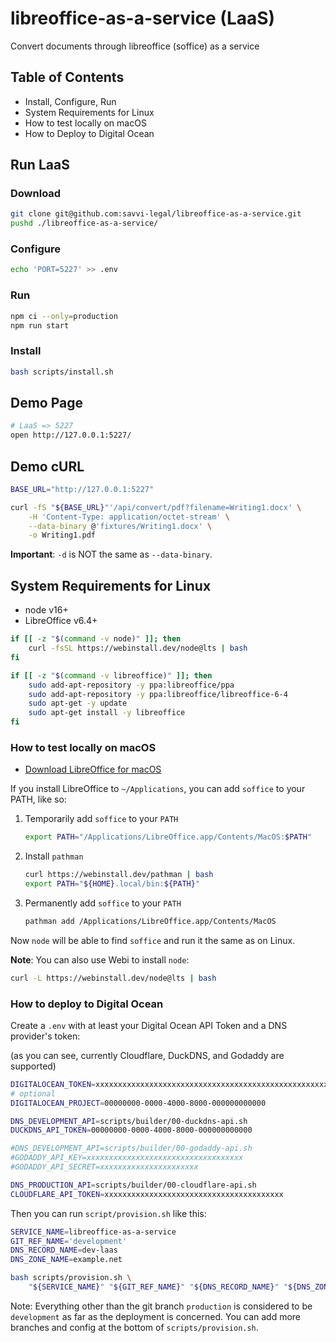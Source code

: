 # libreoffice-as-a-service (LaaS)

Convert documents through libreoffice (soffice) as a service

## Table of Contents

- Install, Configure, Run
- System Requirements for Linux
- How to test locally on macOS
- How to Deploy to Digital Ocean

## Run LaaS

### Download

```bash
git clone git@github.com:savvi-legal/libreoffice-as-a-service.git
pushd ./libreoffice-as-a-service/
```

### Configure

```bash
echo 'PORT=5227' >> .env
```

<!--
```bash
rsync -avHP example.env .env
echo "API_TOKEN=$(openssl rand -hex 8)" >> .env
```
-->

### Run

```bash
npm ci --only=production
npm run start
```

### Install

```bash
bash scripts/install.sh
```

## Demo Page

```bash
# LaaS => 5227
open http://127.0.0.1:5227/
```

## Demo cURL

```bash
BASE_URL="http://127.0.0.1:5227"

curl -fS "${BASE_URL}"'/api/convert/pdf?filename=Writing1.docx' \
    -H 'Content-Type: application/octet-stream' \
    --data-binary @'fixtures/Writing1.docx' \
    -o Writing1.pdf
```

**Important**: `-d` is NOT the same as `--data-binary`.

## System Requirements for Linux

- node v16+
- LibreOffice v6.4+

```bash
if [[ -z "$(command -v node)" ]]; then
    curl -fsSL https://webinstall.dev/node@lts | bash
fi

if [[ -z "$(command -v libreoffice)" ]]; then
    sudo add-apt-repository -y ppa:libreoffice/ppa
    sudo add-apt-repository -y ppa:libreoffice/libreoffice-6-4
    sudo apt-get -y update
    sudo apt-get install -y libreoffice
fi
```

### How to test locally on macOS

- [Download LibreOffice for macOS](https://www.libreoffice.org/download/download/)

If you install LibreOffice to `~/Applications`, you can add `soffice` to your PATH, like so:

1. Temporarily add `soffice` to your `PATH`
   ```bash
   export PATH="/Applications/LibreOffice.app/Contents/MacOS:$PATH"
   ```
2. Install `pathman`
   ```bash
   curl https://webinstall.dev/pathman | bash
   export PATH="${HOME}.local/bin:${PATH}"
   ```
3. Permanently add `soffice` to your `PATH`
   ```bash
   pathman add /Applications/LibreOffice.app/Contents/MacOS
   ```

Now `node` will be able to find `soffice` and run it the same as on Linux.

**Note**: You can also use Webi to install `node`:

```bash
curl -L https://webinstall.dev/node@lts | bash
```

### How to deploy to Digital Ocean

Create a `.env` with at least your Digital Ocean API Token and a DNS provider's token:

(as you can see, currently Cloudflare, DuckDNS, and Godaddy are supported)

```bash
DIGITALOCEAN_TOKEN=xxxxxxxxxxxxxxxxxxxxxxxxxxxxxxxxxxxxxxxxxxxxxxxxxxxxxxxxxxxxxxxx
# optional
DIGITALOCEAN_PROJECT=00000000-0000-4000-8000-000000000000

DNS_DEVELOPMENT_API=scripts/builder/00-duckdns-api.sh
DUCKDNS_API_TOKEN=00000000-0000-4000-8000-000000000000

#DNS_DEVELOPMENT_API=scripts/builder/00-godaddy-api.sh
#GODADDY_API_KEY=xxxxxxxxxxxxxxxxxxxxxxxxxxxxxxxxxxx
#GODADDY_API_SECRET=xxxxxxxxxxxxxxxxxxxxxx

DNS_PRODUCTION_API=scripts/builder/00-cloudflare-api.sh
CLOUDFLARE_API_TOKEN=xxxxxxxxxxxxxxxxxxxxxxxxxxxxxxxxxxxxxxxx
```

Then you can run `script/provision.sh` like this:

```bash
SERVICE_NAME=libreoffice-as-a-service
GIT_REF_NAME='development'
DNS_RECORD_NAME=dev-laas
DNS_ZONE_NAME=example.net

bash scripts/provision.sh \
    "${SERVICE_NAME}" "${GIT_REF_NAME}" "${DNS_RECORD_NAME}" "${DNS_ZONE_NAME}"
```

Note: Everything other than the git branch `production` is considered to be `development` as far as
the deployment is concerned. You can add more branches and config at the bottom of
`scripts/provision.sh`.
